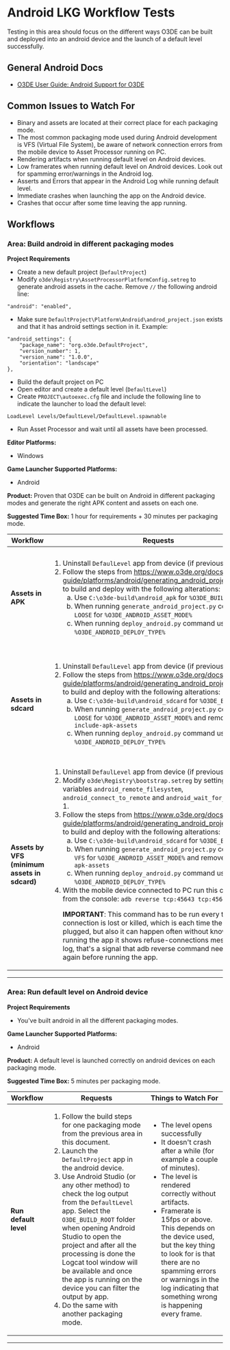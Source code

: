 # Android LKG Workflow Tests

Testing in this area should focus on the different ways O3DE can be built and deployed into an android device and the launch of a default level successfully.

## General Android Docs
* [O3DE User Guide: Android Support for O3DE](https://www.o3de.org/docs/user-guide/platforms/android/)

## Common Issues to Watch For

- Binary and assets are located at their correct place for each packaging mode.
- The most common packaging mode used during Android development is VFS (Virtual File System), be aware of network connection errors from the mobile device to Asset Processor running on PC.
- Rendering artifacts when running default level on Android devices.
- Low framerates when running default level on Android devices. Look out for spamming error/warnings in the Android log.
- Asserts and Errors that appear in the Android Log while running default level.
- Immediate crashes when launching the app on the Android device.
- Crashes that occur after some time leaving the app running.

## Workflows

### Area: Build android in different packaging modes

**Project Requirements**
* Create a new default project (`DefaultProject`)
* Modify `o3de\Registry\AssetProcessorPlatformConfig.setreg` to generate android assets in the cache. Remove `//` the following android line:
````
"android": "enabled",
````
* Make sure `DefaultProject\Platform\Android\androd_project.json` exists and that it has android settings section in it. Example:
````
"android_settings": {
    "package_name": "org.o3de.DefaultProject",
    "version_number": 1,
    "version_name": "1.0.0",
    "orientation": "landscape"
},
````
* Build the default project on PC
* Open editor and create a default level (`DefaultLevel`)
* Create `PROJECT\autoexec.cfg` file and include the following line to indicate the launcher to load the default level:
````
LoadLevel Levels/DefaultLevel/DefaultLevel.spawnable
````
* Run Asset Processor and wait until all assets have been processed.

**Editor Platforms:**
* Windows

**Game Launcher Supported Platforms:**
* Android

**Product:** Proven that O3DE can be built on Android in different packaging modes and generate the right APK content and assets on each one.

**Suggested Time Box:** 1 hour for requirements + 30 minutes per packaging mode.

| Workflow                      | Requests                                                                                                                                                                                                                       | Things to Watch For                                                                                                                                                                                                                                                 |
|-------------------------------|--------------------------------------------------------------------------------------------------------------------------------------------------------------------------------------------------------------------------------|---------------------------------------------------------------------------------------------------------------------------------------------------------------------------------------------------------------------------------------------------------------------|
| **Assets in APK**   | <ol><li>Uninstall `DefaulLevel` app from device (if previously installed).</li><li>Follow the steps from https://www.o3de.org/docs/user-guide/platforms/android/generating_android_project_windows/ to build and deploy with the following alterations:<ol type="a"><li>Use `C:\o3de-build\android_apk` for `%O3DE_BUILD_ROOT%`</li><li>When running `generate_android_project.py` command use `LOOSE` for `%O3DE_ANDROID_ASSET_MODE%`</li><li>When running `deploy_android.py` command use `APK` for `%O3DE_ANDROID_DEPLOY_TYPE%`</li></ol></ol> | <ul><li>Binaries will be inside the android APK package. Unzip `O3DE_BUILD_ROOT/app/build/outputs/apk/profile/app-profile.apk` and verify `lib\arm64-v8a` folder contains `.so`.</li><li>Assets will be inside the android APK package. Unzip `O3DE_BUILD_ROOT/app/build/outputs/apk/profile/app-profile.apk` and verify `assets` folder contains all the assets from `DefaultLevel\Cache\android`.</li><li>Execution's log and user folder will be generated in device's sdcard (`/sdcard/Android/data/com.o3de.DefaultProject/files/user/`).</li></ul> |
| **Assets in sdcard**   | <ol><li>Uninstall `DefaulLevel` app from device (if previously installed).</li><li>Follow the steps from https://www.o3de.org/docs/user-guide/platforms/android/generating_android_project_windows/ to build and deploy with the following alterations:<ol type="a"><li>Use `C:\o3de-build\android_sdcard` for `%O3DE_BUILD_ROOT%`</li><li>When running `generate_android_project.py` command use `LOOSE` for `%O3DE_ANDROID_ASSET_MODE%` and remove `--include-apk-assets`</li><li>When running `deploy_android.py` command use `BOTH` for `%O3DE_ANDROID_DEPLOY_TYPE%`</li></ol></ol> | <ul><li>Binaries will be inside the android APK package. Unzip `O3DE_BUILD_ROOT/app/build/outputs/apk/profile/app-profile.apk` and verify `lib\arm64-v8a` folder contains `.so`.</li><li>Assets will be inside the device's sdcard (not in the APK package). Go to `/sdcard/Android/data/com.o3de.DefaultProject/files` and verify it contains all the assets from `DefaultLevel\Cache\android`.</li><li>Execution's log and user folder will be generated in device's sdcard (`/sdcard/Android/data/com.o3de.DefaultProject/files/user/`).</li></ul> |
| **Assets by VFS (minimum assets in sdcard)**   | <ol><li>Uninstall `DefaulLevel` app from device (if previously installed).</li><li>Modify `o3de\Registry\bootstrap.setreg` by setting the variables `android_remote_filesystem`, `android_connect_to_remote` and `android_wait_for_connect` to 1.</li><li>Follow the steps from https://www.o3de.org/docs/user-guide/platforms/android/generating_android_project_windows/ to build and deploy with the following alterations:<ol type="a"><li>Use `C:\o3de-build\android_sdcard` for `%O3DE_BUILD_ROOT%`</li><li>When running `generate_android_project.py` command use `VFS` for `%O3DE_ANDROID_ASSET_MODE%` and remove `--include-apk-assets`</li><li>When running `deploy_android.py` command use `BOTH` for `%O3DE_ANDROID_DEPLOY_TYPE%`</li></ol><li>With the mobile device connected to PC run this command from the console: `adb reverse tcp:45643 tcp:45643` <p>**IMPORTANT**: This command has to be run every time the adb connection is lost or killed, which is each time the cable is plugged, but also it can happen often without knowing. If when running the app it shows refuse-connections messages in the log, that's a signal that adb reverse command needs to be run again before running the app.</p></li></ol> | <ul><li>Binaries will be inside the android APK package. Unzip `O3DE_BUILD_ROOT/app/build/outputs/apk/profile/app-profile.apk` and verify `lib\arm64-v8a` folder contains `.so`.</li><li>Minimum assets necessary to launch the app will be inside the device's sdcard (not in the APK package). Go to `/sdcard/Android/data/com.o3de.DefaultProject/files` to check they are there. Minimum assets are:<ol type="a"><li>`engine.json` file.</li><li>Bootstrap `.setreg` files.</li><li>Config files inside `config` folder.</li></ol></li><li>All the assets will be obtained via network connecting to the PC and read from `PROJECT/Cache/android/`.</li><li>Execution's log and user folder will be generated in PC (`PROJECT/user/`).</li></ul> |
---

### Area: Run default level on Android device

**Project Requirements**
* You've built android in all the different packaging modes.

**Game Launcher Supported Platforms:**
* Android

**Product:** A default level is launched correctly on android devices on each packaging mode.

**Suggested Time Box:** 5 minutes per packaging mode.

| Workflow                      | Requests                                                                                                                                                                                                                       | Things to Watch For                                                                                                                                                                                                                                                 |
|-------------------------------|--------------------------------------------------------------------------------------------------------------------------------------------------------------------------------------------------------------------------------|---------------------------------------------------------------------------------------------------------------------------------------------------------------------------------------------------------------------------------------------------------------------|
| **Run default level** | <ol><li>Follow the build steps for one packaging mode from the previous area in this document.</li><li>Launch the `DefaultProject` app in the android device.</li><li>Use Android Studio (or any other method) to check the log output from the `DefaultLevel` app. Select the `O3DE_BUILD_ROOT` folder when opening Android Studio to open the project and after all the processing is done the Logcat tool window will be available and once the app is running on the device you can filter the output by app.</li><li>Do the same with another packaging mode.</li></ol> | <ul><li>The level opens successfully</li><li>It doesn't crash after a while (for example a couple of minutes).</li><li> The level is rendered correctly without artifacts.</li><li>Framerate is 15fps or above. This depends on the device used, but the key thing to look for is that there are no spamming errors or warnings in the log indicating that something wrong is happening every frame.</li></ul> |
---
